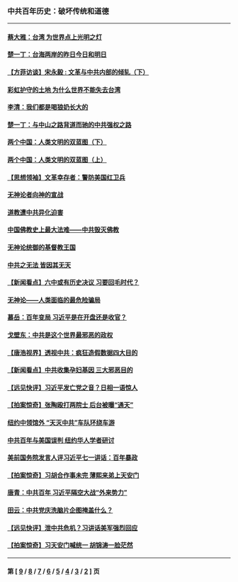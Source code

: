 ### 中共百年历史：破坏传统和道德
---
#### [蔡大雅：台湾 为世界点上光明之灯](../../pages/nf1176114/n13531530.md?04130430) 
#### [楚一丁：台海两岸的昨日今日和明日](../../pages/nf1176114/n13531468.md?04130430) 
#### [【方菲访谈】宋永毅 : 文革与中共内部的倾轧（下）](../../pages/nf1176114/n13486836.md?04130430) 
#### [彩虹护守的土地 为什么世界不能失去台湾](../../pages/nf1176114/n13476849.md?04130430) 
#### [李清：我们都是喝狼奶长大的](../../pages/nf1176114/n13471478.md?04130430) 
#### [楚一丁：与中山之路背道而驰的中共强权之路](../../pages/nf1176114/n13437270.md?04130430) 
#### [两个中国：人类文明的双蓝图（下）](../../pages/nf1176114/n13423132.md?04130430) 
#### [两个中国：人类文明的双蓝图（上）](../../pages/nf1176114/n13422687.md?04130430) 
#### [【思想领袖】文革幸存者：警防美国红卫兵](../../pages/nf1176114/n13339289.md?04130430) 
#### [无神论者向神的宣战](../../pages/nf1176114/n13281535.md?04130430) 
#### [道教遭中共异化迫害](../../pages/nf1176114/n13281463.md?04130430) 
#### [中国佛教史上最大法难——中共毁灭佛教](../../pages/nf1176114/n13281397.md?04130430) 
#### [无神论统御的基督教王国](../../pages/nf1176114/n13281280.md?04130430) 
#### [中共之无法 皆因其无天](../../pages/nf1176114/n13281088.md?04130430) 
#### [【新闻看点】六中或有历史决议 习要回毛时代？](../../pages/nf1176114/n13222895.md?04130430) 
#### [无神论——人类面临的最危险骗局](../../pages/nf1176114/n13196137.md?04130430) 
#### [慕岳：百年变局 习近平是在开盘还是收官？](../../pages/nf1176114/n13206516.md?04130430) 
#### [戈壁东：中共是这个世界最邪恶的政权](../../pages/nf1176114/n13085641.md?04130430) 
#### [【唐浩视界】透视中共：疯狂造假数据四大目的](../../pages/nf1176114/n13080590.md?04130430) 
#### [【新闻看点】中共收集孕妇基因 三大邪恶目的](../../pages/nf1176114/n13077182.md?04130430) 
#### [【远见快评】习近平发亡党之音？日相一语惊人](../../pages/nf1176114/n13074809.md?04130430) 
#### [【拍案惊奇】张陶殴打两院士 后台被曝“通天”](../../pages/nf1176114/n13070496.md?04130430) 
#### [纽约中领馆外 “天灭中共”车队环绕车游](../../pages/nf1176114/n13070693.md?04130430) 
#### [中共百年与美国误判 纽约华人学者研讨](../../pages/nf1176114/n13067969.md?04130430) 
#### [美前国务院发言人评习近平七一讲话：百年暴政](../../pages/nf1176114/n13066986.md?04130430) 
#### [【拍案惊奇】习胡合作事未完 薄熙来弟上天安门](../../pages/nf1176114/n13065867.md?04130430) 
#### [唐青：中共百年 习近平隔空大战“外来势力”](../../pages/nf1176114/n13065976.md?04130430) 
#### [田云：中共党庆洗脑片企图掩盖什么？](../../pages/nf1176114/n13064395.md?04130430) 
#### [【远见快评】泄中共危机？习讲话美军强烈回应](../../pages/nf1176114/n13064269.md?04130430) 
#### [【拍案惊奇】习天安门喊统一 胡锦涛一脸茫然](../../pages/nf1176114/n13063233.md?04130430) 

---
#### 第 [ [9](./9.md?04130430) / [8](./8.md?04130430) / [7](./7.md?04130430) / [6](./6.md?04130430) / [5](./5.md?04130430) / [4](./4.md?04130430) / [3](./3.md?04130430) / [2](./2.md?04130430) ] 页
